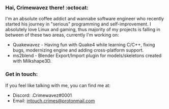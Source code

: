 ### Hai, Crimewavez there! :octocat:

I'm an absolute coffee addict and wannabe software engineer who recently started his journey in "serious" programming and self-improvement. 
I absolutely love Linux and gaming, thus majority of my projects is falling in between of these two areas, currently I'm working on:

- Quakewavez - Having fun with Quake4 while learning C/C++, fixing bugs, modernizing engine and adding cross-platform support.
- ms2blend - Blender Export/Import plugin for models/skeletons created with Milkshape3D.


### Get in touch:
If you feel like talking with me, you can find me at:
- Discord: .Crimewavez#0001
- Email: intouch.crimes@protonmail.com
<!--
**Crimewavezz/Crimewavezz** is a ✨ _special_ ✨ repository because its `README.md` (this file) appears on your GitHub profile.

Here are some ideas to get you started:

- 🔭 I’m currently working on ...
- 🌱 I’m currently learning ...
- 👯 I’m looking to collaborate on ...
- 🤔 I’m looking for help with ...
- 💬 Ask me about ...
- 📫 How to reach me: ...
- 😄 Pronouns: ...
- ⚡ Fun fact: ...
-->

